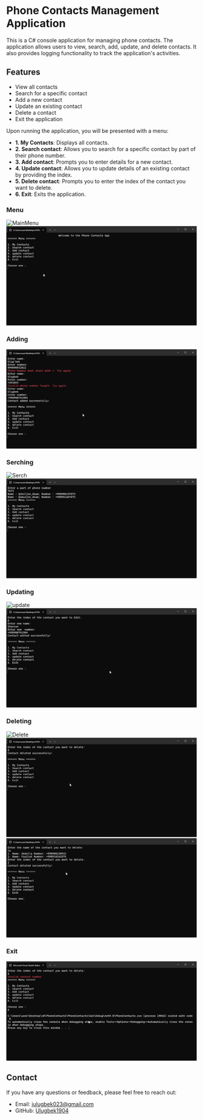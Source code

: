 # Phone Contacts Management Application

This is a C# console application for managing phone contacts. The application allows users to view, search, add, update, and delete contacts. It also provides logging functionality to track the application's activities.

## Features

- View all contacts
- Search for a specific contact
- Add a new contact
- Update an existing contact
- Delete a contact
- Exit the application

Upon running the application, you will be presented with a menu:


- **1. My Contacts**: Displays all contacts.
- **2. Search contact**: Allows you to search for a specific contact by part of their phone number.
- **3. Add contact**: Prompts you to enter details for a new contact.
- **4. Update contact**: Allows you to update details of an existing contact by providing the index.
- **5. Delete contact**: Prompts you to enter the index of the contact you want to delete.
- **6. Exit**: Exits the application.

### Menu
![MainMenu]()
![Menu](https://github.com/Ulugbek1904/PhoneContacts/blob/master/PhoneContacts/Pictures/Menu.png)

### Adding
![Adding](https://github.com/Ulugbek1904/PhoneContacts/blob/master/PhoneContacts/Pictures/Add.png)

### Serching
![Serch]()
![Serching](https://github.com/Ulugbek1904/PhoneContacts/blob/master/PhoneContacts/Pictures/Search.png)

### Updating
![update]()
![Updating](https://github.com/Ulugbek1904/PhoneContacts/blob/master/PhoneContacts/Pictures/Update.png)

### Deleting
![Delete]()
![Deleting](https://github.com/Ulugbek1904/PhoneContacts/blob/master/PhoneContacts/Pictures/delete.png)
![Deleting](https://github.com/Ulugbek1904/PhoneContacts/blob/master/PhoneContacts/Pictures/Delete2.png)

### Exit
![Exit](https://github.com/Ulugbek1904/PhoneContacts/blob/master/PhoneContacts/Pictures/Exit.png)

## Contact

If you have any questions or feedback, please feel free to reach out:

- Email: julugbek023@gmail.com
- GitHub: [Ulugbek1904](https://github.com/Ulugbek1904)
